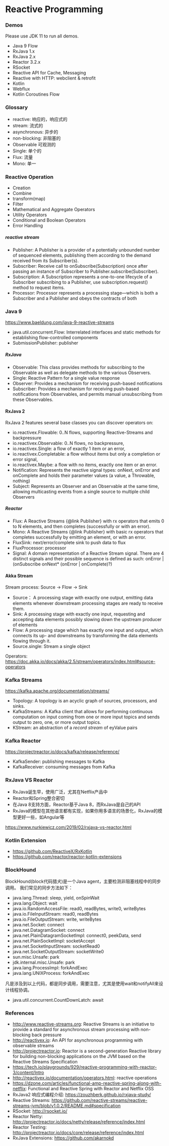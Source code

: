 Reactive Programming
====================

### Demos
Please use JDK 11 to run all demos.

* Java 9 Flow
* RxJava 1.x
* RxJava 2.x
* Reactor 3.2.x
* RSocket
* Reactive API for Cache, Messaging
* Reactive with HTTP: webclient & retrofit
* Kotlin
* Webflux
* Kotlin Coroutines Flow

### Glossary

* reactive: 响应的，响应式的
* stream: 流式的
* asynchronous: 异步的
* non-blocking: 非阻塞的
* Observable 可观测的
* Single: 单个的
* Flux: 流量
* Mono: 单一

### Reactive Operation

* Creation
* Combine
* transform(map)
* Filter
* Mathematical and Aggregate Operators
* Utility Operators
* Conditional and Boolean Operators
* Error Handling

##### reactive stream

* Publisher: A Publisher is a provider of a potentially unbounded number of sequenced elements, publishing them according to the demand received from its Subscriber(s).
* Subscriber: Receive call to onSubscribe(Subscription) once after passing an instance of Subscriber to Publisher.subscribe(Subscriber).
* Subscription: A Subscription represents a one-to-one lifecycle of a Subscriber subscribing to a Publisher, use subscription.request() method to request items.
* Processor:  Processor represents a processing stage—which is both a Subscriber and a Publisher and obeys the contracts of both

### Java 9

https://www.baeldung.com/java-9-reactive-streams

* java.util.concurrent.Flow: Interrelated interfaces and static methods for establishing flow-controlled components
* SubmissionPublisher: publisher

##### RxJava

* Observable: This class provides methods for subscribing to the Observable as well as delegate methods to the various Observers.
* Single: Reactive Pattern for a single value response
* Observer: Provides a mechanism for receiving push-based notifications
* Subscriber: Provides a mechanism for receiving push-based notifications from Observables, and permits manual unsubscribing from these Observables.

#### RxJava 2

RxJava 2 features several base classes you can discover operators on:

* io.reactivex.Flowable: 0..N flows, supporting Reactive-Streams and backpressure
* io.reactivex.Observable: 0..N flows, no backpressure,
* io.reactivex.Single: a flow of exactly 1 item or an error,
* io.reactivex.Completable: a flow without items but only a completion or error signal,
* io.reactivex.Maybe: a flow with no items, exactly one item or an error.
* Notification: Represents the reactive signal types: onNext, onError and onComplete and holds their parameter values (a value, a Throwable, nothing)
* Subject: Represents an Observer and an Observable at the same time, allowing multicasting events from a single source to multiple child Observers

##### Reactor

* Flux: A Reactive Streams {@link Publisher} with rx operators that emits 0 to N elements, and then completes  (successfully or with an error).
* Mono: A Reactive Streams {@link Publisher} with basic rx operators that completes successfully by emitting an element, or with an error.
* FluxSink: next/error/complete sink to push data to flux
* FluxProcessor: processor
* Signal: A domain representation of a Reactive Stream signal. There are 4 distinct signals and their possible sequence is defined as such: onError | (onSubscribe onNext* (onError | onComplete)?)

#### Akka Stream

Stream process: Source -> Flow -> Sink

* Source： A processing stage with exactly one output, emitting data elements whenever downstream processing stages are ready to receive them.
* Sink: A processing stage with exactly one input, requesting and accepting data elements possibly slowing down the upstream producer of elements
* Flow: A processing stage which has exactly one input and output, which connects its up- and downstreams by transforming the data elements flowing through it.
* Source.single: Stream a single object

Operators: https://doc.akka.io/docs/akka/2.5/stream/operators/index.html#source-operators

### Kafka Streams

https://kafka.apache.org/documentation/streams/

* Topology: A topology is an acyclic graph of sources, processors, and sinks.
* KafkaStreams: A Kafka client that allows for performing continuous computation on input coming from one or more input topics and sends output to zero, one, or more output topics.
* KStream: an abstraction of a <i>record stream</i> of eyValue pairs

### Kafka Reactor

https://projectreactor.io/docs/kafka/release/reference/

* KafkaSender: publishing messages to Kafka
* KafkaReceiver: consuming messages from Kafka

### RxJava VS Reactor

* RxJava诞生早，使用广泛，尤其在Netflix产品中
* Reactor和Spring整合密切
* 在Java 8支持方面，Reactor基于Java 8，而RxJava是自己的API
* RxJava的模型在其他语言都有实现，如果你用多语言的场景化，RxJava的模型更好一些，如Angular等

https://www.nurkiewicz.com/2019/02/rxjava-vs-reactor.html

### Kotlin Extension

* https://github.com/ReactiveX/RxKotlin
* https://github.com/reactor/reactor-kotlin-extensions

### BlockHound
BlockHound(block代码猎犬)是一个Java agent，主要检测非阻塞线程中的同步调用。 我们常见的同步方法如下：

* java.lang.Thread:  sleep, yield, onSpinWait
* java.lang.Object: wait
* java.io.RandomAccessFile: read0, readBytes, write0, writeBytes
* java.io.FileInputStream: read0, readBytes
* java.io.FileOutputStream: write, writeBytes
* java.net.Socket: connect
* java.net.DatagramSocket: connect
* java.net.PlainDatagramSocketImpl: connect0, peekData, send
* java.net.PlainSocketImpl: socketAccept
* java.net.SocketInputStream: socketRead0
* java.net.SocketOutputStream: socketWrite0
* sun.misc.Unsafe: park
* jdk.internal.misc.Unsafe: park
* java.lang.ProcessImpl: forkAndExec
* java.lang.UNIXProcess: forkAndExec


凡是涉及到以上代码，都是同步调用，需要注意，尤其是使用wait和notifyAll来设计线程协调。

* java.util.concurrent.CountDownLatch: await

###  References

* http://www.reactive-streams.org: Reactive Streams is an initiative to provide a standard for asynchronous stream processing with non-blocking back pressure
* http://reactivex.io: An API for asynchronous programming with observable streams
* http://projectreactor.io: Reactor is a second-generation Reactive library for building non-blocking applications on the JVM based on the Reactive Streams Specification
* https://tech.io/playgrounds/929/reactive-programming-with-reactor-3/content/Intro
* http://reactivex.io/documentation/operators.html: reactive operations
* https://dzone.com/articles/functional-amp-reactive-spring-along-with-netflix: Functional and Reactive Spring with Reactor and Netflix OSS
* RxJava2 响应式编程介绍: https://zouzhberk.github.io/rxjava-study/
* Reactive Streams: https://github.com/reactive-streams/reactive-streams-jvm/blob/v1.0.2/README.md#specification
* RSocket: http://rsocket.io/
* Reactor Netty: http://projectreactor.io/docs/netty/release/reference/index.html
* Reactor Testing: http://projectreactor.io/docs/core/release/reference/index.html
* RxJava Extensions: https://github.com/akarnokd
